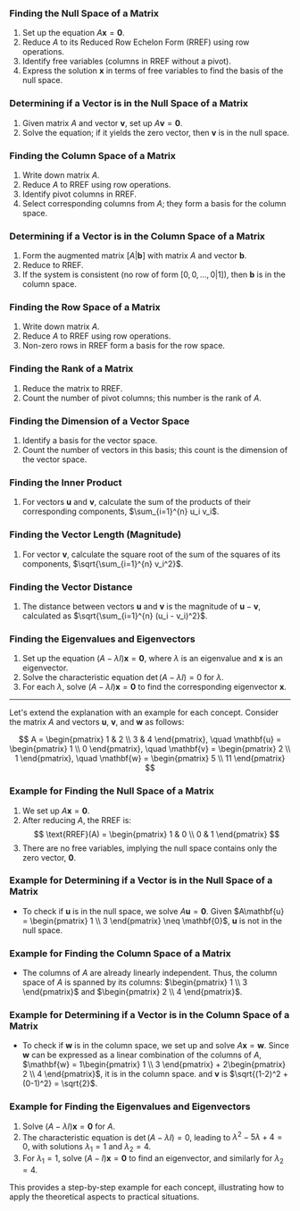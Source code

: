### Finding the Null Space of a Matrix
1. Set up the equation $A\mathbf{x} = \mathbf{0}$.
2. Reduce $A$ to its Reduced Row Echelon Form (RREF) using row operations.
3. Identify free variables (columns in RREF without a pivot).
4. Express the solution $\mathbf{x}$ in terms of free variables to find the basis of the null space.

### Determining if a Vector is in the Null Space of a Matrix
1. Given matrix $A$ and vector $\mathbf{v}$, set up $A\mathbf{v} = \mathbf{0}$.
2. Solve the equation; if it yields the zero vector, then $\mathbf{v}$ is in the null space.

### Finding the Column Space of a Matrix
1. Write down matrix $A$.
2. Reduce $A$ to RREF using row operations.
3. Identify pivot columns in RREF.
4. Select corresponding columns from $A$; they form a basis for the column space.

### Determining if a Vector is in the Column Space of a Matrix
1. Form the augmented matrix $[A | \mathbf{b}]$ with matrix $A$ and vector $\mathbf{b}$.
2. Reduce to RREF.
3. If the system is consistent (no row of form $[0, 0, ..., 0 | 1]$), then $\mathbf{b}$ is in the column space.

### Finding the Row Space of a Matrix
1. Write down matrix $A$.
2. Reduce $A$ to RREF using row operations.
3. Non-zero rows in RREF form a basis for the row space.

### Finding the Rank of a Matrix
1. Reduce the matrix to RREF.
2. Count the number of pivot columns; this number is the rank of $A$.

### Finding the Dimension of a Vector Space
1. Identify a basis for the vector space.
2. Count the number of vectors in this basis; this count is the dimension of the vector space.

### Finding the Inner Product
1. For vectors $\mathbf{u}$ and $\mathbf{v}$, calculate the sum of the products of their corresponding components, $\sum_{i=1}^{n} u_i v_i$.

### Finding the Vector Length (Magnitude)
1. For vector $\mathbf{v}$, calculate the square root of the sum of the squares of its components, $\sqrt{\sum_{i=1}^{n} v_i^2}$.

### Finding the Vector Distance
1. The distance between vectors $\mathbf{u}$ and $\mathbf{v}$ is the magnitude of $\mathbf{u} - \mathbf{v}$, calculated as $\sqrt{\sum_{i=1}^{n} (u_i - v_i)^2}$.

### Finding the Eigenvalues and Eigenvectors
1. Set up the equation $(A - \lambda I)\mathbf{x} = \mathbf{0}$, where $\lambda$ is an eigenvalue and $\mathbf{x}$ is an eigenvector.
2. Solve the characteristic equation $\det(A - \lambda I) = 0$ for $\lambda$.
3. For each $\lambda$, solve $(A - \lambda I)\mathbf{x} = \mathbf{0}$ to find the corresponding eigenvector $\mathbf{x}$.

-  - - 

Let's extend the explanation with an example for each concept. Consider the matrix $A$ and vectors $\mathbf{u}$, $\mathbf{v}$, and $\mathbf{w}$ as follows:

$$ A = \begin{pmatrix} 1 & 2 \\ 3 & 4 \end{pmatrix}, \quad \mathbf{u} = \begin{pmatrix} 1 \\ 0 \end{pmatrix}, \quad \mathbf{v} = \begin{pmatrix} 2 \\ 1 \end{pmatrix}, \quad \mathbf{w} = \begin{pmatrix} 5 \\ 11 \end{pmatrix} $$

### Example for Finding the Null Space of a Matrix
1. We set up $A\mathbf{x} = \mathbf{0}$.
2. After reducing $A$, the RREF is:
$$ \text{RREF}(A) = \begin{pmatrix} 1 & 0 \\ 0 & 1 \end{pmatrix} $$
3. There are no free variables, implying the null space contains only the zero vector, $\mathbf{0}$.

### Example for Determining if a Vector is in the Null Space of a Matrix
- To check if $\mathbf{u}$ is in the null space, we solve $A\mathbf{u} = \mathbf{0}$. Given $A\mathbf{u} = \begin{pmatrix} 1 \\ 3 \end{pmatrix} \neq \mathbf{0}$, $\mathbf{u}$ is not in the null space.

### Example for Finding the Column Space of a Matrix
- The columns of $A$ are already linearly independent. Thus, the column space of $A$ is spanned by its columns: $\begin{pmatrix} 1 \\ 3 \end{pmatrix}$ and $\begin{pmatrix} 2 \\ 4 \end{pmatrix}$.

### Example for Determining if a Vector is in the Column Space of a Matrix
- To check if $\mathbf{w}$ is in the column space, we set up and solve $A\mathbf{x} = \mathbf{w}$. Since $\mathbf{w}$ can be expressed as a linear combination of the columns of $A$, $\mathbf{w} = 1\begin{pmatrix} 1 \\ 3 \end{pmatrix} + 2\begin{pmatrix} 2 \\ 4 \end{pmatrix}$, it is in the column space. and $\mathbf{v}$ is $\sqrt{(1-2)^2 + (0-1)^2} = \sqrt{2}$.

### Example for Finding the Eigenvalues and Eigenvectors
1. Solve $(A - \lambda I)\mathbf{x} = \mathbf{0}$ for $A$.
2. The characteristic equation is $\det(A - \lambda I) = 0$, leading to $\lambda^2 - 5\lambda + 4 = 0$, with solutions $\lambda_1 = 1$ and $\lambda_2 = 4$.
3. For $\lambda_1 = 1$, solve $(A - I)\mathbf{x} = \mathbf{0}$ to find an eigenvector, and similarly for $\lambda_2 = 4$.

This provides a step-by-step example for each concept, illustrating how to apply the theoretical aspects to practical situations.